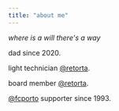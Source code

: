 ```yaml
---
title: "about me"
---
```


*where is a will there's a way*

dad since 2020.

light technician [@retorta](https://retorta.com).

board member [@retorta](https://retorta.com).

[@fcporto](https://www.fcporto.pt/pt) supporter since 1993.
